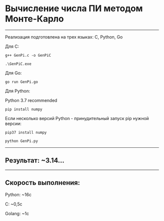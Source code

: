 # Вычисление числа ПИ методом Монте-Карло

---
Реализация подготовлена на трех языках: C, Python, Go

Для С: <p> </p>
`g++ GenPi.c -o GenPiC` <p> </p>
`.\GenPiC.exe`

Для Go:<p> </p>
`go run GenPi.go`

Для Python:<p> </p>
Python 3.7 recommended<p> </p>
`pip install numpy`

Если несколько версий Python - принудительный запуск pip нужной версии:<p> </p>
`pip37 install numpy`<p> </p>
`python GenPi.py`

---

## Результат: ~3.14...

---

## Скорость выполнения:
 <p> Python: ~16с</p>
<p>C: ~0,5с </p>
<p>Golang: ~1c</p>
